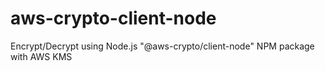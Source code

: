 # aws-crypto-client-node
Encrypt/Decrypt using Node.js "@aws-crypto/client-node" NPM package with AWS KMS
